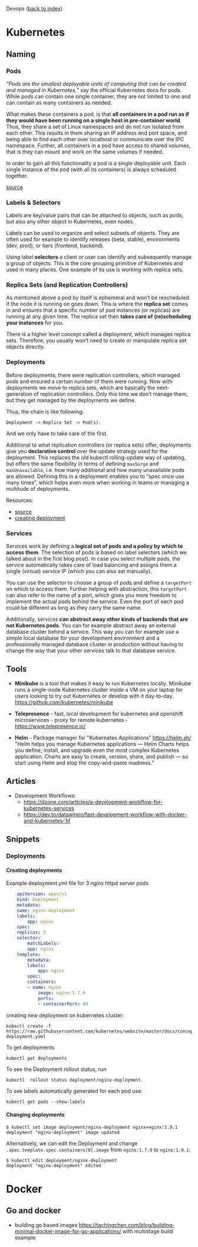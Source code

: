 Devops ([back to index](../README.md))

# Kubernetes

## Naming

### Pods

*“Pods are the smallest deployable units of computing that can be created and managed in Kubernetes.”* say the official Kubernetes docs for pods. While pods can contain one single container, they are not limited to one and can contain as many containers as needed.

What makes these containers a pod, is that **all containers in a pod run as if they would have been running on a single host in pre-container world**. Thus, they share a set of Linux namespaces and do not run isolated from each other. This results in them sharing an IP address and port space, and being able to find each other over localhost or communicate over the IPC namespace. Further, all containers in a pod have access to shared volumes, that is they can mount and work on the same volumes if needed.

In order to gain all this functionality a pod is a single deployable unit. Each single instance of the pod (with all its containers) is always scheduled together.

[source](https://blog.giantswarm.io/understanding-basic-kubernetes-concepts-i-introduction-to-pods-labels-replicas/)


### Labels & Selectors

Labels are key/value pairs that can be attached to objects, such as pods, but also any other object in Kubernetes, even nodes.

Labels can be used to organize and select subsets of objects. They are often used for example to identify releases (beta, stable), environments (dev, prod), or tiers (frontend, backend).

Using label **selectors** a client or user can identify and subsequently manage a group of objects. This is the core grouping primitive of Kubernetes and used in many places. One example of its use is working with replica sets.


### Replica Sets (and Replication Controllers)

As mentioned above a pod by itself is ephemeral and won’t be rescheduled if the node it is running on goes down. This is where the **replica set** comes in and ensures that a specific number of pod instances (or replicas) are running at any given time. The replica set then **takes care of (re)scheduling your instances** for you.

There is a higher level concept called a deployment, which manages replica sets. Therefore, you usually won’t need to create or manipulate replica set objects directly.


### Deployments

Before deployments, there were replication controllers, which managed pods and ensured a certain number of them were running. Now with deployments we move to replica sets, which are basically the next-generation of replication controllers. Only this time we don’t manage them, but they get managed by the deployments we define.

Thus, the chain is like following:

    Deployment -> Replica Set -> Pod(s).

And we only have to take care of the first.


Additional to what replication controllers (or replica sets) offer, deployments give you **declarative control** over the update strategy used for the deployment. This replaces the old kubectl rolling-update way of updating, but offers the same flexibility in terms of defining `maxSurge` and `maxUnavailable`, i.e. how many additional and how many unavailable pods are allowed. Defining this in a deployment enables you to “spec once use many times”, which helps even more when working in teams or managing a multitude of deployments.

Resources:
* [source](https://blog.giantswarm.io/understanding-basic-kubernetes-concepts-using-deployments-manage-services-declaratively/)
* [creating deployment](https://kubernetes.io/docs/concepts/workloads/controllers/deployment/#use-case)
### Services

Services work by defining a **logical set of pods and a policy by which to access them**. The selection of pods is based on label selectors (which we talked about in the first blog post). In case you select multiple pods, the service automatically takes care of load balancing and assigns them a single (virtual) service IP (which you can also set manually).

You can use the selector to choose a group of pods and define a `targetPort` on which to access them. Further helping with abstraction, this `targetPort` can also refer to the name of a port, which gives you more freedom to implement the actual pods behind the service. Even the port of each pod could be different as long as they carry the same name.

Additionally, services **can abstract away other kinds of backends that are not Kubernetes pods**. You can for example abstract away an external database cluster behind a service. This way you can for example use a simple local database for your development environment and a professionally managed database cluster in production without having to change the way that your other services talk to that database service.



## Tools

- **Minikube** is a tool that makes it easy to run Kubernetes locally. Minikube runs a single-node Kubernetes cluster inside a VM on your laptop for users looking to try out Kubernetes or develop with it day-to-day. https://github.com/kubernetes/minikube


- **Telepresence** - fast, local development for kubernetes and openshift microservices - proxy for remote kubernetes  - https://www.telepresence.io/

- **Helm** - Package manager for "Kubernetes Applications" https://helm.sh/ "Helm helps you manage Kubernetes applications — Helm Charts helps you define, install, and upgrade even the most complex Kubernetes application. Charts are easy to create, version, share, and publish — so start using Helm and stop the copy-and-paste madness."

## Articles

- Development Workflows:
    - https://dzone.com/articles/a-development-workflow-for-kubernetes-services
    - https://dev.to/datawireio/fast-development-workflow-with-docker-and-kubernetes-1if



## Snippets

### Deployments


#### Creating deployments

Example deployment.yml file for 3 nginx httpd server pods

```yml
    apiVersion: apps/v1
    kind: Deployment
    metadata:
    name: nginx-deployment
    labels:
        app: nginx
    spec:
    replicas: 3
    selector:
        matchLabels:
        app: nginx
    template:
        metadata:
        labels:
            app: nginx
        spec:
        containers:
        - name: nginx
            image: nginx:1.7.9
            ports:
            - containerPort: 80
```

creating new deployment on kubernetes cluster:

    kubectl create -f https://raw.githubusercontent.com/kubernetes/website/master/docs/concepts/workloads/controllers/nginx-deployment.yaml

To get deployments

    kubectl get deployments


To see the Deployment rollout status, run

    kubectl  rollout status deployment/nginx-deployment.

To see labels automatically generated for each pod use:

    kubectl get pods --show-labels



#### Changing deployments

    $ kubectl set image deployment/nginx-deployment nginx=nginx:1.9.1
    deployment "nginx-deployment" image updated

Alternatively, we can edit the Deployment and change `.spec.template.spec.containers[0].image` from `nginx:1.7.9` to `nginx:1.9.1`:

    $ kubectl edit deployment/nginx-deployment
    deployment "nginx-deployment" edited





# Docker

## Go and docker
- building go based images https://tachingchen.com/blog/building-minimal-docker-image-for-go-applications/ with multistage build example
